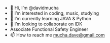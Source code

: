 - 👋 Hi, I’m @davidmucha
- 👀 I’m interested in coding, music, studying
- 🌱 I’m currently learning JAVA & Python
- 💞️ I’m looking to collaborate on IDK
-  Associate Functional Safety Engineer
- 📫 How to reach me mucha.dave@gmail.com

<!---
davidmucha/davidmucha is a ✨ special ✨ repository because its `README.md` (this file) appears on your GitHub profile.
You can click the Preview link to take a look at your changes.
--->

